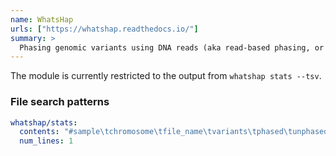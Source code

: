 ```yaml
---
name: WhatsHap
urls: ["https://whatshap.readthedocs.io/"]
summary: >
  Phasing genomic variants using DNA reads (aka read-based phasing, or haplotype assembly)
---
```


<!--
~~~~~ DO NOT EDIT ~~~~~
This file is autogenerated from the MultiQC module python docstring.
Do not edit the markdown, it will be overwritten.

File path for the source of this content: multiqc/modules/whatshap/whatshap.py
~~~~~~~~~~~~~~~~~~~~~~~
-->

The module is currently restricted to the output from `whatshap stats --tsv`.

### File search patterns

```yaml
whatshap/stats:
  contents: "#sample\tchromosome\tfile_name\tvariants\tphased\tunphased\tsingletons"
  num_lines: 1
```
